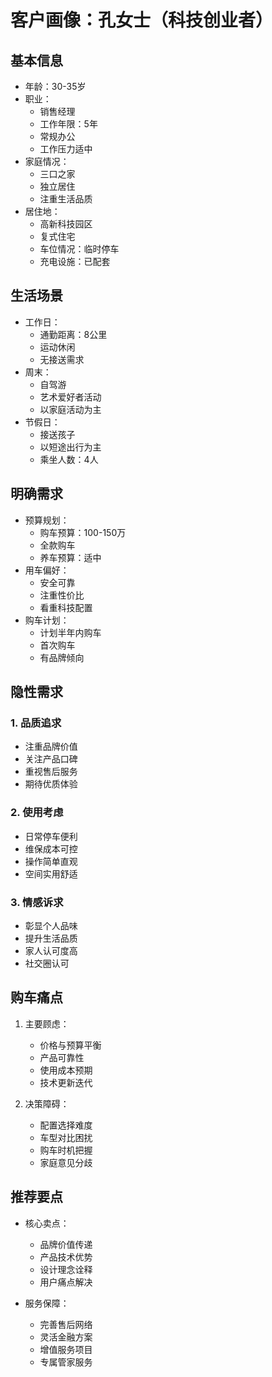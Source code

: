 # 客户画像：孔女士（科技创业者）

## 基本信息
- 年龄：30-35岁
- 职业：
  - 销售经理
  - 工作年限：5年
  - 常规办公
  - 工作压力适中
- 家庭情况：
  - 三口之家
  - 独立居住
  - 注重生活品质
- 居住地：
  - 高新科技园区
  - 复式住宅
  - 车位情况：临时停车
  - 充电设施：已配套

## 生活场景
- 工作日：
  - 通勤距离：8公里
  - 运动休闲
  - 无接送需求
- 周末：
  - 自驾游
  - 艺术爱好者活动
  - 以家庭活动为主
- 节假日：
  - 接送孩子
  - 以短途出行为主
  - 乘坐人数：4人

## 明确需求
- 预算规划：
  - 购车预算：100-150万
  - 全款购车
  - 养车预算：适中
- 用车偏好：
  - 安全可靠
  - 注重性价比
  - 看重科技配置
- 购车计划：
  - 计划半年内购车
  - 首次购车
  - 有品牌倾向

## 隐性需求
### 1. 品质追求
- 注重品牌价值
- 关注产品口碑
- 重视售后服务
- 期待优质体验

### 2. 使用考虑
- 日常停车便利
- 维保成本可控
- 操作简单直观
- 空间实用舒适

### 3. 情感诉求
- 彰显个人品味
- 提升生活品质
- 家人认可度高
- 社交圈认可

## 购车痛点
1. 主要顾虑：
   - 价格与预算平衡
   - 产品可靠性
   - 使用成本预期
   - 技术更新迭代

2. 决策障碍：
   - 配置选择难度
   - 车型对比困扰
   - 购车时机把握
   - 家庭意见分歧

## 推荐要点
- 核心卖点：
  - 品牌价值传递
  - 产品技术优势
  - 设计理念诠释
  - 用户痛点解决

- 服务保障：
  - 完善售后网络
  - 灵活金融方案
  - 增值服务项目
  - 专属管家服务